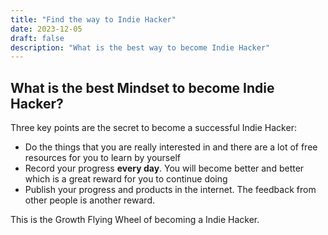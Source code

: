 ```yaml
---
title: "Find the way to Indie Hacker"
date: 2023-12-05
draft: false
description: "What is the best way to become Indie Hacker"
---
```


## What is the best Mindset to become Indie Hacker?

Three key points are the secret to become a successful Indie Hacker:
- Do the things that you are really interested in and there are a lot of free resources for you to learn by yourself
- Record your progress **every day**. You will become better and better which is a great reward for you to continue doing
- Publish your progress and products in the internet. The feedback from other people is another reward.

This is the Growth Flying Wheel of becoming a Indie Hacker.